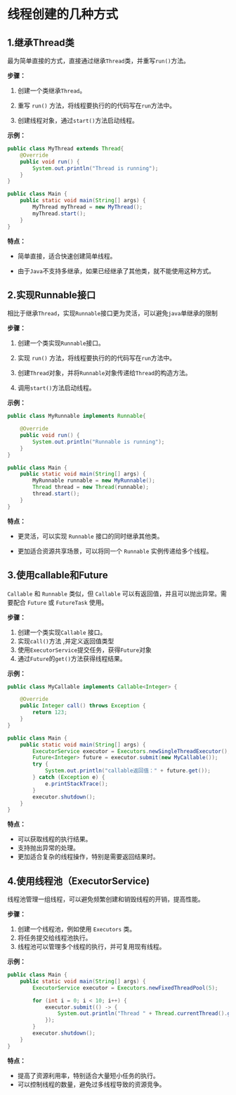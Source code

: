 # 线程创建的几种方式



## **1.继承Thread类**

最为简单直接的方式，直接通过继承`Thread`类，并重写`run()`方法。



**步骤：**

1. 创建一个类继承`Thread`。

2. 重写 `run()` 方法，将线程要执行的的代码写在`run`方法中。

3. 创建线程对象，通过`start()`方法启动线程。

**示例：**

```java
public class MyThread extends Thread{
    @Override
    public void run() {
        System.out.println("Thread is running");
    }
}

public class Main {
    public static void main(String[] args) {
        MyThread myThread = new MyThread();
        myThread.start();
    }
}
```

**特点：**

- 简单直接，适合快速创建简单线程。

- 由于`Java`不支持多继承，如果已经继承了其他类，就不能使用这种方式。

  

## 2.实现Runnable接口

相比于继承`Thread`，实现`Runnable`接口更为灵活，可以避免`java`单继承的限制



**步骤：**

1. 创建一个类实现`Runnable`接口。

2. 实现 `run()` 方法，将线程要执行的的代码写在`run`方法中。

3. 创建`Thread`对象，并将`Runnable`对象传递给`Thread`的构造方法。

4. 调用`start()`方法启动线程。

**示例：**

```java
public class MyRunnable implements Runnable{

    @Override
    public void run() {
        System.out.println("Runnable is running");
    }
}

public class Main {
    public static void main(String[] args) {
        MyRunnable runnable = new MyRunnable();
        Thread thread = new Thread(runnable);
        thread.start();
    }
}
```

**特点：**

- 更灵活，可以实现 `Runnable` 接口的同时继承其他类。

- 更加适合资源共享场景，可以将同一个 `Runnable` 实例传递给多个线程。

  

## 3.使用callable和Future

`Callable` 和 `Runnable` 类似，但 `Callable` 可以有返回值，并且可以抛出异常。需要配合 `Future` 或 `FutureTask` 使用。



**步骤：**

1. 创建一个类实现`Callable` 接口。
2. 实现`call()`方法 ,并定义返回值类型
3. 使用`ExecutorService`提交任务，获得`Future`对象
4. 通过`Future`的`get()`方法获得线程结果。

**示例：**

```java
public class MyCallable implements Callable<Integer> {

    @Override
    public Integer call() throws Exception {
        return 123;
    }
}

public class Main {
    public static void main(String[] args) {
        ExecutorService executor = Executors.newSingleThreadExecutor();
        Future<Integer> future = executor.submit(new MyCallable());
        try {
            System.out.println("callable返回值：" + future.get());
        } catch (Exception e) {
            e.printStackTrace();
        }
        executor.shutdown();
    }
}
```

**特点：**

- 可以获取线程的执行结果。
- 支持抛出异常的处理。
- 更加适合复杂的线程操作，特别是需要返回结果时。



## 4.使用线程池（ExecutorService)

线程池管理一组线程，可以避免频繁创建和销毁线程的开销，提高性能。



**步骤：**

1. 创建一个线程池，例如使用 `Executors` 类。
2. 将任务提交给线程池执行。
3. 线程池可以管理多个线程的执行，并可复用现有线程。

**示例：**

```java
public class Main {
    public static void main(String[] args) {
        ExecutorService executor = Executors.newFixedThreadPool(5);

        for (int i = 0; i < 10; i++) {
            executor.submit(() -> {
                System.out.println("Thread " + Thread.currentThread().getName() + " is running");
            });
        }
        executor.shutdown();
    }
}
```

**特点：**

- 提高了资源利用率，特别适合大量短小任务的执行。
- 可以控制线程的数量，避免过多线程导致的资源竞争。
